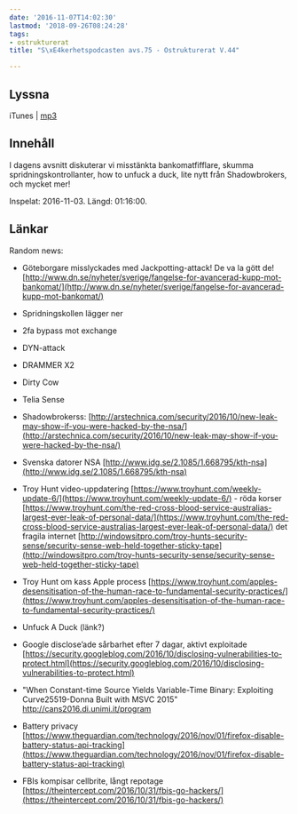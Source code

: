```yaml
---
date: '2016-11-07T14:02:30'
lastmod: '2018-09-26T08:24:28'
tags:
- ostrukturerat
title: "S\xE4kerhetspodcasten avs.75 - Ostrukturerat V.44"

---
```

## Lyssna

iTunes \| [mp3](http://traffic.libsyn.com/sakerhetspodcasten/Ostrukturerat_v44_2016.mp3)

## Innehåll

I dagens avsnitt diskuterar vi misstänkta bankomatfifflare, skumma spridningskontrollanter,
how to unfuck a duck, lite nytt från Shadowbrokers, och mycket mer!

Inspelat: 2016-11-03. Längd: 01:16:00.

## Länkar

Random news:

* Göteborgare misslyckades med Jackpotting-attack! De va la gött de! [http://www.dn.se/nyheter/sverige/fangelse-for-avancerad-kupp-mot-bankomat/](http://www.dn.se/nyheter/sverige/fangelse-for-avancerad-kupp-mot-bankomat/)

* Spridningskollen lägger ner

* 2fa bypass mot exchange

* DYN-attack

* DRAMMER X2

* Dirty Cow

* Telia Sense

* Shadowbrokerss: [http://arstechnica.com/security/2016/10/new-leak-may-show-if-you-were-hacked-by-the-nsa/](http://arstechnica.com/security/2016/10/new-leak-may-show-if-you-were-hacked-by-the-nsa/)

* Svenska datorer NSA [http://www.idg.se/2.1085/1.668795/kth-nsa](http://www.idg.se/2.1085/1.668795/kth-nsa)

* Troy Hunt video-uppdatering [https://www.troyhunt.com/weekly-update-6/](https://www.troyhunt.com/weekly-update-6/)  - röda korser [https://www.troyhunt.com/the-red-cross-blood-service-australias-largest-ever-leak-of-personal-data/](https://www.troyhunt.com/the-red-cross-blood-service-australias-largest-ever-leak-of-personal-data/)  det fragila internet [http://windowsitpro.com/troy-hunts-security-sense/security-sense-web-held-together-sticky-tape](http://windowsitpro.com/troy-hunts-security-sense/security-sense-web-held-together-sticky-tape)

* Troy Hunt om kass Apple process [https://www.troyhunt.com/apples-desensitisation-of-the-human-race-to-fundamental-security-practices/](https://www.troyhunt.com/apples-desensitisation-of-the-human-race-to-fundamental-security-practices/)

* Unfuck A Duck (länk?)

* Google disclose’ade sårbarhet efter 7 dagar, aktivt exploitade [https://security.googleblog.com/2016/10/disclosing-vulnerabilities-to-protect.html](https://security.googleblog.com/2016/10/disclosing-vulnerabilities-to-protect.html)

* "When Constant-time Source Yields Variable-Time Binary: Exploiting Curve25519-Donna
Built with MSVC 2015" http://cans2016.di.unimi.it/program

* Battery privacy [https://www.theguardian.com/technology/2016/nov/01/firefox-disable-battery-status-api-tracking](https://www.theguardian.com/technology/2016/nov/01/firefox-disable-battery-status-api-tracking)

* FBIs kompisar cellbrite, långt repotage [https://theintercept.com/2016/10/31/fbis-go-hackers/](https://theintercept.com/2016/10/31/fbis-go-hackers/)




